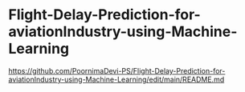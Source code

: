 # Flight-Delay-Prediction-for-aviationIndustry-using-Machine-Learning

https://github.com/PoornimaDevi-PS/Flight-Delay-Prediction-for-aviationIndustry-using-Machine-Learning/edit/main/README.md

